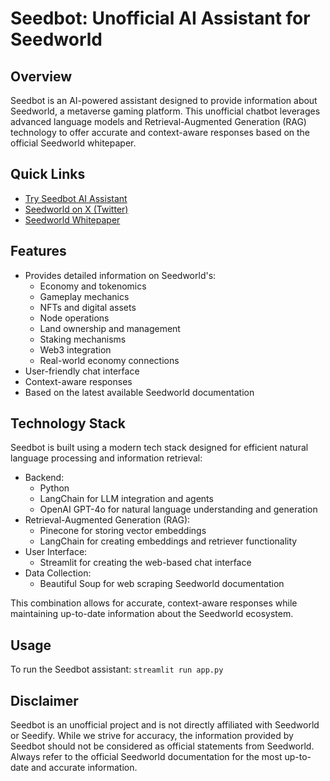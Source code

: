 # Seedbot: Unofficial AI Assistant for Seedworld

## Overview

Seedbot is an AI-powered assistant designed to provide information about Seedworld, a metaverse gaming platform. This unofficial chatbot leverages advanced language models and Retrieval-Augmented Generation (RAG) technology to offer accurate and context-aware responses based on the official Seedworld whitepaper.

## Quick Links

- [Try Seedbot AI Assistant](https://seedbot-ai-llm-assistant-ey4zmfte7jzf7cfazmeupm.streamlit.app/)
- [Seedworld on X (Twitter)](https://x.com/SeedworldMeta)
- [Seedworld Whitepaper](https://seedworld.gitbook.io/seedworld-wp)

## Features

- Provides detailed information on Seedworld's:
  - Economy and tokenomics
  - Gameplay mechanics
  - NFTs and digital assets
  - Node operations
  - Land ownership and management
  - Staking mechanisms
  - Web3 integration
  - Real-world economy connections
- User-friendly chat interface
- Context-aware responses
- Based on the latest available Seedworld documentation

## Technology Stack

Seedbot is built using a modern tech stack designed for efficient natural language processing and information retrieval:

- Backend:
  - Python
  - LangChain for LLM integration and agents
  - OpenAI GPT-4o for natural language understanding and generation
- Retrieval-Augmented Generation (RAG):
  - Pinecone for storing vector embeddings
  - LangChain for creating embeddings and retriever functionality
- User Interface:
  - Streamlit for creating the web-based chat interface
- Data Collection:
  - Beautiful Soup for web scraping Seedworld documentation

This combination allows for accurate, context-aware responses while maintaining up-to-date information about the Seedworld ecosystem.

## Usage

To run the Seedbot assistant:
`streamlit run app.py`


## Disclaimer

Seedbot is an unofficial project and is not directly affiliated with Seedworld or Seedify. While we strive for accuracy, the information provided by Seedbot should not be considered as official statements from Seedworld. Always refer to the official Seedworld documentation for the most up-to-date and accurate information.
